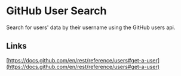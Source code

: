 # GitHub User Search

Search for users' data by their username using the GitHub users api.

## Links
[https://docs.github.com/en/rest/reference/users#get-a-user](https://docs.github.com/en/rest/reference/users#get-a-user)
